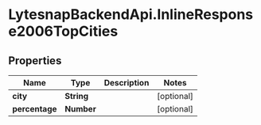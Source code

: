 # LytesnapBackendApi.InlineResponse2006TopCities

## Properties

Name | Type | Description | Notes
------------ | ------------- | ------------- | -------------
**city** | **String** |  | [optional] 
**percentage** | **Number** |  | [optional] 


